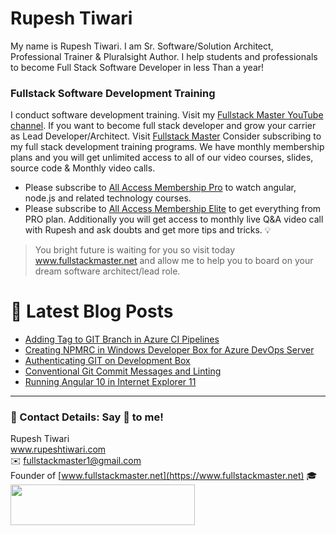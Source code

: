 # Rupesh Tiwari

My name is Rupesh Tiwari. I am Sr. Software/Solution Architect, Professional Trainer & Pluralsight Author. I help students and professionals to become Full Stack Software Developer in less Than a year!

### Fullstack Software Development Training

I conduct software development training. Visit my [Fullstack Master YouTube channel](https://youtube.com/fullstackmaster). If you want to become full stack developer and grow your carrier as Lead Developer/Architect. Visit [Fullstack Master](https://www.fullstackmaster.net) Consider subscribing to my full stack development training programs. We have monthly membership plans and you will get unlimited access to all of our video courses, slides, source code & Monthly video calls.

- Please subscribe to [All Access Membership Pro](www.fullstackmaster.net/pro) to watch angular, node.js and related technology courses.
- Please subscribe to [All Access Membership Elite](www.fullstackmaster.net/elite) to get everything from PRO plan. Additionally you will get access to monthly live Q&A video call with Rupesh and ask doubts and get more tips and tricks.
💡
> You bright future is waiting for you so visit today www.fullstackmaster.net and allow me to help you to board on your dream software architect/lead role.

# 📩 Latest Blog Posts

<!-- BLOG-POST-LIST:START -->
- [Adding Tag to GIT Branch in Azure CI Pipelines](https://www.rupeshtiwari.com/adding-tag-to-git-branch-in-azure-ci-pipelines/)
- [Creating NPMRC in Windows Developer Box for Azure DevOps Server](https://www.rupeshtiwari.com/setting-up-npmrc-in-windows-developer-box-for-azure-devops-server/)
- [Authenticating GIT on Development Box](https://www.rupeshtiwari.com/authenticating-git-on-development-box/)
- [Conventional Git Commit Messages and Linting](https://www.rupeshtiwari.com/conventional-git-commit-messages-and-linting/)
- [Running Angular 10 in Internet Explorer 11](https://www.rupeshtiwari.com/running-angular-10-in-internet-explorer-11-date-2021-02-04/)
<!-- BLOG-POST-LIST:END -->

---

### 💖 Contact Details: Say 👋 to me!

Rupesh Tiwari\
www.rupeshtiwari.com \
✉️ <fullstackmaster1@gmail.com> \
Founder of [www.fullstackmaster.net](https://www.fullstackmaster.net) 🎓 \
[<img src="https://i.imgur.com/9OCLciM.png" width="295" height="65">](http://www.fullstackmaster.net)
